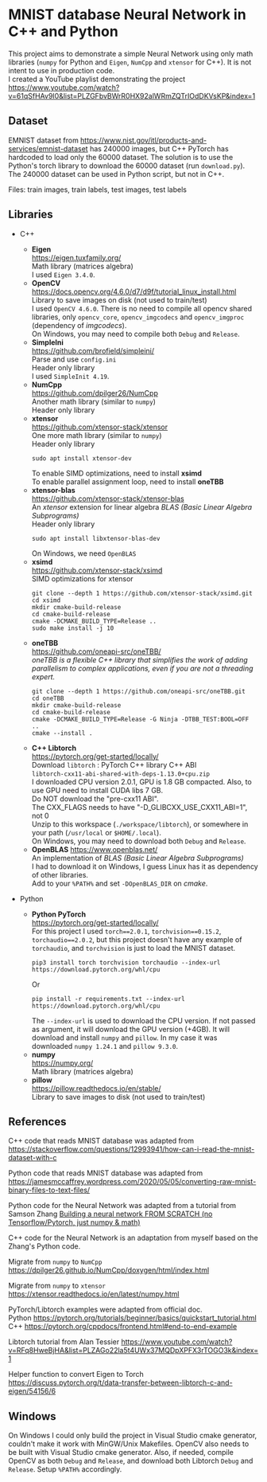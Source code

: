 # MNIST database Neural Network in C++ and Python

This project aims to demonstrate a simple Neural Network using only math libraries (`numpy` for Python and `Eigen`,
`NumCpp` and `xtensor` for C++). It is not intent to use in production code.  
I created a YouTube playlist demonstrating the
project https://www.youtube.com/watch?v=61qSfHAv9I0&list=PLZGFbvBWrR0HX92alWRmZQTrIOdDKVsKP&index=1

## Dataset

EMNIST dataset from https://www.nist.gov/itl/products-and-services/emnist-dataset has 240000 images, but C++ PyTorch has
hardcoded to load only the 60000 dataset. The solution is to use the Python's torch library to download the 60000
dataset (run `download.py`). The 240000 dataset can be used in Python script, but not in C++.

Files: train images, train labels, test images, test labels

## Libraries

- C++
    - **Eigen**  
      https://eigen.tuxfamily.org/  
      Math library (matrices algebra)  
      I used `Eigen 3.4.0`.
    - **OpenCV**  
      https://docs.opencv.org/4.6.0/d7/d9f/tutorial_linux_install.html  
      Library to save images on disk (not used to train/test)  
      I used `OpenCV 4.6.0`. There is no need to compile all opencv shared libraries, only `opencv_core`,
      `opencv_imgcodecs` and `opencv_imgproc` (dependency of _imgcodecs_).  
      On Windows, you may need to compile both `Debug` and `Release`.  
    - **SimpleIni**  
      https://github.com/brofield/simpleini/  
      Parse and use `config.ini`  
      Header only library  
      I used `SimpleInit 4.19`.
    - **NumCpp**  
      https://github.com/dpilger26/NumCpp  
      Another math library (similar to `numpy`)  
      Header only library
    - **xtensor**  
      https://github.com/xtensor-stack/xtensor  
      One more math library (similar to `numpy`)  
      Header only library
      ```shell
      sudo apt install xtensor-dev
      ```
      To enable SIMD optimizations, need to install **xsimd**  
      To enable parallel assignment loop, need to install **oneTBB**  
    - **xtensor-blas**  
      https://github.com/xtensor-stack/xtensor-blas  
      An _xtensor_ extension for linear algebra _BLAS (Basic Linear Algebra Subprograms)_  
      Header only library
      ```shell
      sudo apt install libxtensor-blas-dev
      ```
      On Windows, we need `OpenBLAS`  
    - **xsimd**  
      https://github.com/xtensor-stack/xsimd  
      SIMD optimizations for xtensor
      ```shell
      git clone --depth 1 https://github.com/xtensor-stack/xsimd.git
      cd xsimd
      mkdir cmake-build-release
      cd cmake-build-release
      cmake -DCMAKE_BUILD_TYPE=Release ..
      sudo make install -j 10
      ```
    - **oneTBB**  
      https://github.com/oneapi-src/oneTBB/  
      _oneTBB is a flexible C++ library that simplifies the work of adding parallelism to complex applications, even if
      you are not a threading expert._
      ```shell
      git clone --depth 1 https://github.com/oneapi-src/oneTBB.git
      cd oneTBB
      mkdir cmake-build-release
      cd cmake-build-release
      cmake -DCMAKE_BUILD_TYPE=Release -G Ninja -DTBB_TEST:BOOL=OFF ..
      cmake --install .
      ```
    - **C++ Libtorch**  
      https://pytorch.org/get-started/locally/  
      Download `libtorch` : PyTorch C++ library C++ ABI  
      `libtorch-cxx11-abi-shared-with-deps-1.13.0+cpu.zip`  
      I downloaded CPU version 2.0.1, GPU is 1.8 GB compacted. Also, to use GPU need to install CUDA libs 7 GB.  
      Do NOT download the "pre-cxx11 ABI".  
      The CXX_FLAGS needs to have "-D_GLIBCXX_USE_CXX11_ABI=1", not 0  
      Unzip to this workspace (`./workspace/libtorch`), or somewhere in your path (`/usr/local` or `$HOME/.local`).  
      On Windows, you may need to download both `Debug` and `Release`.  
    - **OpenBLAS**
      https://www.openblas.net/  
      An implementation of _BLAS (Basic Linear Algebra Subprograms)_  
      I had to download it on Windows, I guess Linux has it as dependency of other libraries.  
      Add to your `%PATH%` and set `-DOpenBLAS_DIR` on _cmake_.  

- Python
    - **Python PyTorch**  
      https://pytorch.org/get-started/locally/  
      For this project I used `torch==2.0.1`, `torchvision==0.15.2`, `torchaudio==2.0.2`, but this project doesn't have
      any example of `torchaudio`, and `torchvision` is just to load the MNIST dataset.
      ```shell
      pip3 install torch torchvision torchaudio --index-url https://download.pytorch.org/whl/cpu
      ```
      Or
      ```shell
      pip install -r requirements.txt --index-url https://download.pytorch.org/whl/cpu
      ```
      The `--index-url` is used to download the CPU version. If not passed as argument, it will download the GPU
      version (+4GB).
      It will download and install `numpy` and `pillow`. In my case it was downloaded `numpy 1.24.1` and `pillow 9.3.0`.
    - **numpy**  
      https://numpy.org/  
      Math library (matrices algebra)
    - **pillow**  
      https://pillow.readthedocs.io/en/stable/  
      Library to save images to disk (not used to train/test)

## References

C++ code that reads MNIST database was adapted
from https://stackoverflow.com/questions/12993941/how-can-i-read-the-mnist-dataset-with-c

Python code that reads MNIST database was adapted
from https://jamesmccaffrey.wordpress.com/2020/05/05/converting-raw-mnist-binary-files-to-text-files/

Python code for the Neural Network was adapted from a tutorial from Samson
Zhang [Building a neural network FROM SCRATCH (no Tensorflow/Pytorch, just numpy & math)](https://www.youtube.com/watch?v=w8yWXqWQYmU)

C++ code for the Neural Network is an adaptation from myself based on the Zhang's Python code.

Migrate from `numpy` to `NumCpp` https://dpilger26.github.io/NumCpp/doxygen/html/index.html

Migrate from `numpy` to `xtensor` https://xtensor.readthedocs.io/en/latest/numpy.html

PyTorch/Libtorch examples were adapted from official doc.  
Python https://pytorch.org/tutorials/beginner/basics/quickstart_tutorial.html  
C++ https://pytorch.org/cppdocs/frontend.html#end-to-end-example

Libtorch tutorial from Alan
Tessier https://www.youtube.com/watch?v=RFq8HweBjHA&list=PLZAGo22la5t4UWx37MQDpXPFX3rTOGO3k&index=1

Helper function to convert Eigen to Torch
https://discuss.pytorch.org/t/data-transfer-between-libtorch-c-and-eigen/54156/6

## Windows

On Windows I could only build the project in Visual Studio cmake generator, couldn't make it work with MinGW/Unix
Makefiles. OpenCV also needs to be built with Visual Studio cmake generator. Also, if needed, compile OpenCV as both `Debug` and `Release`, and download both Libtorch `Debug` and `Release`. Setup `%PATH%` accordingly.  
